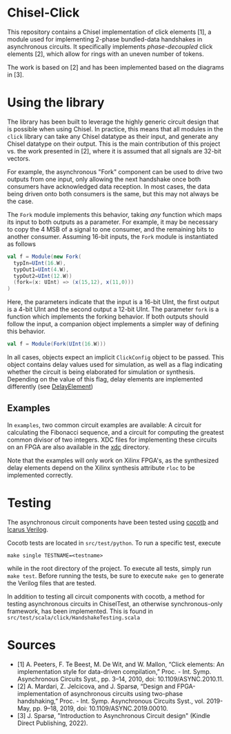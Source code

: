 Chisel-Click
=======================

This repository contains a Chisel implementation of click elements [1], a module used for implementing 2-phase bundled-data
handshakes in asynchronous circuits. It specifically implements _phase-decoupled_ click elements [2], which allow for
rings with an uneven number of tokens.

The work is based on [2] and has been implemented based on the diagrams in [3].

# Using the library
The library has been built to leverage the highly generic circuit design that is possible
when using Chisel. In practice, this means that all modules in the `click` library can take any
Chisel datatype as their input, and generate any Chisel datatype on their output. This is the main
contribution of this project vs. the work presented in [2], where it is assumed that all 
signals are 32-bit vectors.

For example, the asynchronous "Fork" component can be used to drive two outputs from one input,
only allowing the next handshake once both consumers have acknowledged data reception.
In most cases, the data being driven onto both consumers is the same, but this may not always be the case.

The `Fork` module implements this behavior, taking *any* function which maps its input to both outputs as a parameter.
For example, it may be necessary to copy the 4 MSB of a signal to one consumer, and the remaining bits
to another consumer. Assuming 16-bit inputs, the `Fork` module is instantiated as follows
```scala
val f = Module(new Fork(
  typIn=UInt(16.W), 
  typOut1=UInt(4.W), 
  typOut2=UInt(12.W))
  (fork=(x: UInt) => (x(15,12), x(11,0)))
)
```
Here, the parameters indicate that the input is a 16-bit UInt, the first output is a 4-bit UInt and the
second output a 12-bit UInt. The parameter `fork` is a function which implements the forking behavior.
If both outputs should follow the input, a companion object implements a simpler way of defining this behavior.
```scala
val f = Module(Fork(UInt(16.W)))
```

In all cases, objects expect an implicit `ClickConfig` object to be passed. This object contains delay values
used for simulation, as well as a flag indicating whether the circuit is being elaborated for simulation or synthesis.
Depending on the value of this flag, delay elements are implemented differently (see [DelayElement](src/main/scala/click/DelayElement.scala))


## Examples
In `examples`, two common circuit examples are available: A circuit for calculating the Fibonacci sequence,
and a circuit for computing the greatest common divisor of two integers. XDC files for implementing
these circuits on an FPGA are also available in the [xdc](xdc) directory.

Note that the examples will only work on Xilinx FPGA's, as the synthesized delay elements depend
on the Xilinx synthesis attribute `rloc` to be implemented correctly.

# Testing
The asynchronous circuit components have been tested using [cocotb](https://github.com/cocotb/cocotb/) and
[Icarus Verilog](http://iverilog.icarus.com/).

Cocotb tests are located in `src/test/python`. To run a specific test, execute
```
make single TESTNAME=<testname>
```
while in the root directory of the project. To execute all tests, simply run `make test`. 
Before running the tests, be sure to execute `make gen` to generate the Verilog files that are tested.

In addition to testing all circuit components with cocotb, a method for testing asynchronous circuits in ChiselTest,
an otherwise synchronous-only framework, has been implemented. This is found in `src/test/scala/click/HandshakeTesting.scala`

Sources
===
- [1] A. Peeters, F. Te Beest, M. De Wit, and W. Mallon, “Click elements: An implementation style for data-driven compilation,” Proc. - Int. Symp. Asynchronous Circuits Syst., pp. 3–14, 2010, doi: 10.1109/ASYNC.2010.11.
- [2] A. Mardari, Z. Jelcicova, and J. Sparsø, “Design and FPGA-implementation of asynchronous circuits using two-phase handshaking,” Proc. - Int. Symp. Asynchronous Circuits Syst., vol. 2019-May, pp. 9–18, 2019, doi: 10.1109/ASYNC.2019.00010.
- [3] J. Sparsø, "Introduction to Asynchronous Circuit design" (Kindle Direct Publishing, 2022).